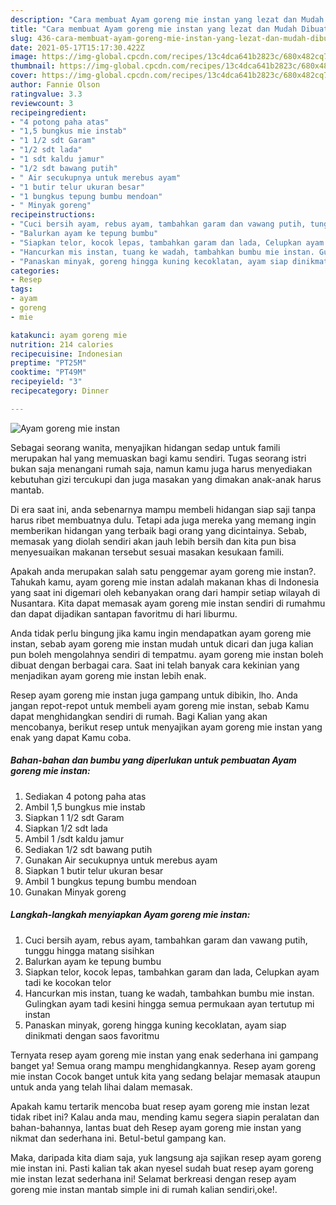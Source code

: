 ```yaml
---
description: "Cara membuat Ayam goreng mie instan yang lezat dan Mudah Dibuat"
title: "Cara membuat Ayam goreng mie instan yang lezat dan Mudah Dibuat"
slug: 436-cara-membuat-ayam-goreng-mie-instan-yang-lezat-dan-mudah-dibuat
date: 2021-05-17T15:17:30.422Z
image: https://img-global.cpcdn.com/recipes/13c4dca641b2823c/680x482cq70/ayam-goreng-mie-instan-foto-resep-utama.jpg
thumbnail: https://img-global.cpcdn.com/recipes/13c4dca641b2823c/680x482cq70/ayam-goreng-mie-instan-foto-resep-utama.jpg
cover: https://img-global.cpcdn.com/recipes/13c4dca641b2823c/680x482cq70/ayam-goreng-mie-instan-foto-resep-utama.jpg
author: Fannie Olson
ratingvalue: 3.3
reviewcount: 3
recipeingredient:
- "4 potong paha atas"
- "1,5 bungkus mie instab"
- "1 1/2 sdt Garam"
- "1/2 sdt lada"
- "1 sdt kaldu jamur"
- "1/2 sdt bawang putih"
- " Air secukupnya untuk merebus ayam"
- "1 butir telur ukuran besar"
- "1 bungkus tepung bumbu mendoan"
- " Minyak goreng"
recipeinstructions:
- "Cuci bersih ayam, rebus ayam, tambahkan garam dan vawang putih, tunggu hingga matang sisihkan"
- "Balurkan ayam ke tepung bumbu"
- "Siapkan telor, kocok lepas, tambahkan garam dan lada, Celupkan ayam tadi ke kocokan telor"
- "Hancurkan mis instan, tuang ke wadah, tambahkan bumbu mie instan. Gulingkan ayam tadi kesini hingga semua permukaan ayan tertutup mi instan"
- "Panaskan minyak, goreng hingga kuning kecoklatan, ayam siap dinikmati dengan saos favoritmu"
categories:
- Resep
tags:
- ayam
- goreng
- mie

katakunci: ayam goreng mie 
nutrition: 214 calories
recipecuisine: Indonesian
preptime: "PT25M"
cooktime: "PT49M"
recipeyield: "3"
recipecategory: Dinner

---
```



![Ayam goreng mie instan](https://img-global.cpcdn.com/recipes/13c4dca641b2823c/680x482cq70/ayam-goreng-mie-instan-foto-resep-utama.jpg)

Sebagai seorang wanita, menyajikan hidangan sedap untuk famili merupakan hal yang memuaskan bagi kamu sendiri. Tugas seorang istri bukan saja menangani rumah saja, namun kamu juga harus menyediakan kebutuhan gizi tercukupi dan juga masakan yang dimakan anak-anak harus mantab.

Di era  saat ini, anda sebenarnya mampu membeli hidangan siap saji tanpa harus ribet membuatnya dulu. Tetapi ada juga mereka yang memang ingin memberikan hidangan yang terbaik bagi orang yang dicintainya. Sebab, memasak yang diolah sendiri akan jauh lebih bersih dan kita pun bisa menyesuaikan makanan tersebut sesuai masakan kesukaan famili. 



Apakah anda merupakan salah satu penggemar ayam goreng mie instan?. Tahukah kamu, ayam goreng mie instan adalah makanan khas di Indonesia yang saat ini digemari oleh kebanyakan orang dari hampir setiap wilayah di Nusantara. Kita dapat memasak ayam goreng mie instan sendiri di rumahmu dan dapat dijadikan santapan favoritmu di hari liburmu.

Anda tidak perlu bingung jika kamu ingin mendapatkan ayam goreng mie instan, sebab ayam goreng mie instan mudah untuk dicari dan juga kalian pun boleh mengolahnya sendiri di tempatmu. ayam goreng mie instan boleh dibuat dengan berbagai cara. Saat ini telah banyak cara kekinian yang menjadikan ayam goreng mie instan lebih enak.

Resep ayam goreng mie instan juga gampang untuk dibikin, lho. Anda jangan repot-repot untuk membeli ayam goreng mie instan, sebab Kamu dapat menghidangkan sendiri di rumah. Bagi Kalian yang akan mencobanya, berikut resep untuk menyajikan ayam goreng mie instan yang enak yang dapat Kamu coba.

<!--inarticleads1-->

##### Bahan-bahan dan bumbu yang diperlukan untuk pembuatan Ayam goreng mie instan:

1. Sediakan 4 potong paha atas
1. Ambil 1,5 bungkus mie instab
1. Siapkan 1 1/2 sdt Garam
1. Siapkan 1/2 sdt lada
1. Ambil 1 /sdt kaldu jamur
1. Sediakan 1/2 sdt bawang putih
1. Gunakan  Air secukupnya untuk merebus ayam
1. Siapkan 1 butir telur ukuran besar
1. Ambil 1 bungkus tepung bumbu mendoan
1. Gunakan  Minyak goreng




<!--inarticleads2-->

##### Langkah-langkah menyiapkan Ayam goreng mie instan:

1. Cuci bersih ayam, rebus ayam, tambahkan garam dan vawang putih, tunggu hingga matang sisihkan
1. Balurkan ayam ke tepung bumbu
1. Siapkan telor, kocok lepas, tambahkan garam dan lada, Celupkan ayam tadi ke kocokan telor
1. Hancurkan mis instan, tuang ke wadah, tambahkan bumbu mie instan. Gulingkan ayam tadi kesini hingga semua permukaan ayan tertutup mi instan
1. Panaskan minyak, goreng hingga kuning kecoklatan, ayam siap dinikmati dengan saos favoritmu




Ternyata resep ayam goreng mie instan yang enak sederhana ini gampang banget ya! Semua orang mampu menghidangkannya. Resep ayam goreng mie instan Cocok banget untuk kita yang sedang belajar memasak ataupun untuk anda yang telah lihai dalam memasak.

Apakah kamu tertarik mencoba buat resep ayam goreng mie instan lezat tidak ribet ini? Kalau anda mau, mending kamu segera siapin peralatan dan bahan-bahannya, lantas buat deh Resep ayam goreng mie instan yang nikmat dan sederhana ini. Betul-betul gampang kan. 

Maka, daripada kita diam saja, yuk langsung aja sajikan resep ayam goreng mie instan ini. Pasti kalian tak akan nyesel sudah buat resep ayam goreng mie instan lezat sederhana ini! Selamat berkreasi dengan resep ayam goreng mie instan mantab simple ini di rumah kalian sendiri,oke!.

